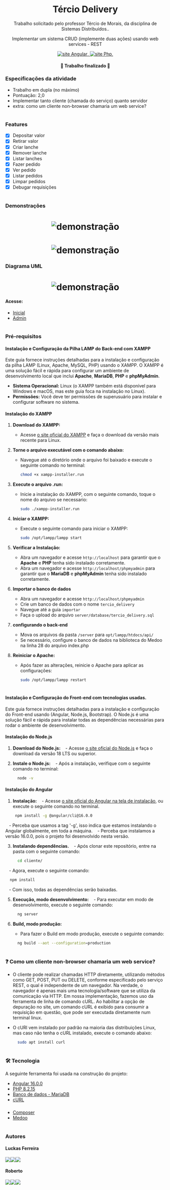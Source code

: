 <h1 align="center"> Tércio Delivery </h1>


<p align="center">Trabalho solicitado pelo professor Tércio de Morais, da disciplina de Sistemas Distribuídos..</p>
<p align="center">Implementar um sistema CRUD (implemente duas ações) usando web services - REST</p>

<p align="center"> 
  <a href="https://angular.io/">
        <img src="https://img.shields.io/badge/Made%20with-Angular-1f425f.svg" alt="site Angular">,
  </a>
  <a href="https://www.php.net/">
        <img src="https://img.shields.io/badge/Made%20with-Php-1f425f.svg" alt="site Php">,
  </a>
</p>


<h4 align="center"> 
	🚧  Trabalho finalizado  🚧
</h4>


### Especificações da atividade
- Trabalho em dupla (no máximo)
- Pontuação: 2,0
- Implementar tanto cliente (chamada do serviço) quanto servidor
- extra: como um cliente non-browser chamaria um web service?
 #
### Features

- [x] Depositar valor
- [x] Retirar valor
- [x] Criar lanche
- [x] Remover lanche
- [x] Listar lanches
- [x] Fazer pedido
- [x] Ver pedido
- [x] Listar pedidos
- [x] Limpar pedidos
- [x] Debugar requisições
 #
### Demonstrações
<h1 align="center">
  <img alt="demonstração" title="#NextLevelWeek" src="/demo-img/example1.png" />
</h1>
<h1 align="center">
  <img alt="demonstração" title="#NextLevelWeek" src="/demo-img/example2.png" />
</h1>

### Diagrama UML
<h1 align="center">
  <img alt="demonstração" title="#NextLevelWeek" src="/demo-img/DiagramaUML.png" />
</h1>

#### Acesse:
- [Inicial](https://terciodelivery.robertogram.com.br/) 
- [Admin](https://terciodelivery.robertogram.com.br/admin) 
 #
### Pré-requisitos

#### Instalação e Configuração da Pilha LAMP do Back-end com XAMPP

Este guia fornece instruções detalhadas para a instalação e configuração da pilha LAMP (Linux, Apache, MySQL, PHP) usando o XAMPP. O XAMPP é uma solução fácil e rápida para configurar um ambiente de desenvolvimento local que inclui **Apache**, **MariaDB**, **PHP** e **phpMyAdmin**.


- **Sistema Operacional:** Linux (o XAMPP também está disponível para Windows e macOS, mas este guia foca na instalação no Linux).
- **Permissões:** Você deve ter permissões de superusuário para instalar e configurar software no sistema.

#### Instalação do XAMPP

1. **Download do XAMPP:**
   - Acesse [o site oficial do XAMPP](https://www.apachefriends.org/download.html) e faça o download da versão mais recente para Linux.

2. **Torne o arquivo executável com o comando abaixo:**
   - Navegue até o diretório onde o arquivo foi baixado e execute o seguinte comando no terminal:
     ```bash
     chmod +x xampp-installer.run
     ```
3. **Execute o arquivo .run:**
   - Inicie a instalação do XAMPP, com o seguinte comando, toque o nome do arquivo se necessario:
      ```bash
     sudo ./xampp-installer.run
     ```

4. **Iniciar o XAMPP:**
   - Execute o seguinte comando para iniciar o XAMPP:
     ```bash
     sudo /opt/lampp/lampp start
     ```

5. **Verificar a Instalação:**
   - Abra um navegador e acesse `http://localhost` para garantir que o **Apache** e **PHP** tenha sido instalado corretamente.
   - Abra um navegador e acesse `http://localhost/phpmyadmin` para garantir que o **MariaDB** e **phpMyAdmin** tenha sido instalado corretamente.

6. **Importar o banco de dados**
   - Abra um navegador e acesse `http://localhost/phpmyadmin`
   - Crie um banco de dados com o nome `tercio_delivery`
   - Navegue até a guia `importar`
   - Faça o upload do arquivo  `server/database/tercio_delivery.sql`

7. **configurando o back-end**
   - Mova os arquivos da pasta `/server` para `opt/lampp/htdocs/api/`
   - Se necessário, configure o banco de dados na biblioteca do Medoo na linha 28 do arquivo index.php

8. **Reiniciar o Apache:**
   - Após fazer as alterações, reinicie o Apache para aplicar as configurações:
     ```bash
     sudo /opt/lampp/lampp restart
     ```

#

#### Instalação e Configuração do Front-end com tecnologias usadas.

Este guia fornece instruções detalhadas para a instalação e configuração do Front-end usando (Angular, Node.js, Bootstrap). O Node.js é uma solução fácil e rápida para instalar todas as dependências necessárias para rodar o ambiente de desenvolvimento.

#### Instalação do Node.js

1. **Download do Node.js:**
   - Acesse [o site oficial do Node.js](https://nodejs.org/en) e faça o download da versão 18 LTS ou superior.

2. **Instale o Node.js:**
   - Após a instalação, verifique com o seguinte comando no terminal:
   ```bash
     node -v
     ```

#### Instalação do Angular

1. **Instalação:**
   - Acesse [o site oficial do Angular na tela de instalação](https://angular.io/guide/setup-local), ou execute o seguinte comando no terminal.
    ```bash
     npm install -g @angular/cli@16.0.0
     ```
   - Perceba que usamos a tag '-g', isso indica que estamos instalando o Angular globalmente, em toda a máquina.
   - Perceba que instalamos a versão 16.0.0, pois o projeto foi desenvolvido nesta versão.


3. **Instalando dependências.**
   - Após clonar este repositório, entre na pasta com o seguinte comando:
   ```bash
     cd cliente/
   ```
   - Agora, execute o seguinte comando:
   ```bash
     npm install
   ```
   - Com isso, todas as dependências serão baixadas.


5. **Execução, modo desenvolvimento:**
   - Para executar em modo de desenvolvimento, execute o seguinte comando:
   ```bash
     ng server
   ```


6. **Build, modo produção:**
   - Para fazer o Build em modo produção, execute o seguinte comando:
   ```bash
     ng build --aot --configuration=production
   ```
#

### ❓ Como um cliente non-browser chamaria um web service?

- O cliente pode realizar chamadas HTTP diretamente, utilizando métodos como GET, POST, PUT ou DELETE, conforme especificado pelo serviço REST, o qual é independente de um navegador. Na verdade, o navegador é apenas mais uma tecnologia/software que se utiliza da comunicação via HTTP. Em nossa implementação, fazemos uso da ferramenta de linha de comando cURL. Ao habilitar a opção de depuração no site, um comando cURL é exibido para consumir a requisição em questão, que pode ser executada diretamente num terminal linux.
- O cURl vem instalado por padrão na maioria das distribuições Linux, mas caso não tenha o cURL instalado, execute o comando abaixo:
  
   ```bash
     sudo apt install curl
   ```

#
### 🛠 Tecnologia

A seguinte ferramenta foi usada na construção do projeto:

- [Angular 16.0.0](https://angular.io/)
- [PHP 8.2.15](https://www.php.net/)
- [Banco de dados - MariaDB](https://mariadb.org/)
- [cURL](https://curl.se/)
### 
- [Composer](https://getcomposer.org/)
- [Medoo](https://medoo.in/)

 #
### Autores
#### Luckas Ferreira
<a href="https://instagram.com/luckas_.ferreira" target="_blank"><img src="https://img.shields.io/badge/-Instagram-%23E4405F?style=for-the-badge&logo=instagram&logoColor=white" target="_blank"></a><a href = "mailto:lucas.ferreira2@arapiraca.ufal.br"><img src="https://img.shields.io/badge/-Gmail-%23333?style=for-the-badge&logo=gmail&logoColor=white" target="_blank"></a><a href="https://www.linkedin.com/in/luckas-ferreira-49a7a219b/" target="_blank"><img src="https://img.shields.io/badge/-LinkedIn-%230077B5?style=for-the-badge&logo=linkedin&logoColor=white" target="_blank"></a>  
  

#### Roberto
<a href="https://instagram.com/jrobertogram" target="_blank"><img src="https://img.shields.io/badge/-Instagram-%23E4405F?style=for-the-badge&logo=instagram&logoColor=white" target="_blank"></a><a href = "mailto:jose.silva9@arapiraca.ufal.br"><img src="https://img.shields.io/badge/-Gmail-%23333?style=for-the-badge&logo=gmail&logoColor=white" target="_blank"></a><a href="https://www.linkedin.com/in/robertogram/" target="_blank"><img src="https://img.shields.io/badge/-LinkedIn-%230077B5?style=for-the-badge&logo=linkedin&logoColor=white" target="_blank"></a> 

